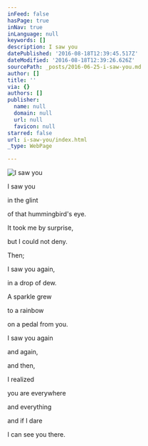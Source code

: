 ```yaml
---
inFeed: false
hasPage: true
inNav: true
inLanguage: null
keywords: []
description: I saw you
datePublished: '2016-08-18T12:39:45.517Z'
dateModified: '2016-08-18T12:39:26.626Z'
sourcePath: _posts/2016-06-25-i-saw-you.md
author: []
title: ''
via: {}
authors: []
publisher:
  name: null
  domain: null
  url: null
  favicon: null
starred: false
url: i-saw-you/index.html
_type: WebPage

---
```

![I saw you](https://the-grid-user-content.s3-us-west-2.amazonaws.com/f029a5c5-e1e1-4064-b946-6c1431f88eac.jpg)

I saw you

in the glint

of that hummingbird's eye.

It took me by surprise,

but I could not deny.

Then;

I saw you again,

in a drop of dew.

A sparkle grew

to a rainbow

on a pedal from you.

I saw you again

and again,

and then,

I realized

you are everywhere

and everything

and if I dare

I can see you there.